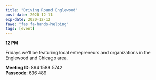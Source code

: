 ```yaml
---
title: "Driving Round Englewood"
post-date: 2020-12-11
exp-date: 2020-12-12
fawe: "fas fa-hands-helping"
tags: [event]
---
```

**12 PM**

Fridays we'll be featuring local entrepreneurs and organizations in the Englewood and Chicago area.

<p class="text-danger"><b>Meeting ID</b>: 894 1589 5742
<br>
<b>Passcode</b>: 636 489
</p>